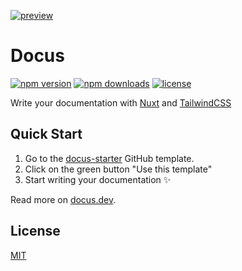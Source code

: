 [![preview](https://user-images.githubusercontent.com/904724/105075054-872fac80-5a89-11eb-8aab-46dd254ad986.png)](https://docus.dev)
# Docus

[![npm version][npm-version-src]][npm-version-href]
[![npm downloads][npm-downloads-src]][npm-downloads-href]
[![license][license-src]][license-href]

Write your documentation with [Nuxt](https://nuxtjs.org) and [TailwindCSS](https://tailwindcss.com)
## Quick Start

1. Go to the [docus-starter](https://github.com/nuxt/docus-starter) GitHub template.
2. Click on the green button "Use this template"
3. Start writing your documentation ✨

Read more on [docus.dev](https://docus.dev).

## License

[MIT](./LICENSE)

<!-- Badges -->
[npm-version-src]: https://img.shields.io/npm/v/docus/latest.svg
[npm-version-href]: https://npmjs.com/package/docus

[npm-downloads-src]: https://img.shields.io/npm/dt/docus.svg
[npm-downloads-href]: https://npmjs.com/package/docus

[license-src]: https://img.shields.io/npm/l/docus.svg
[license-href]: https://npmjs.com/package/docus

